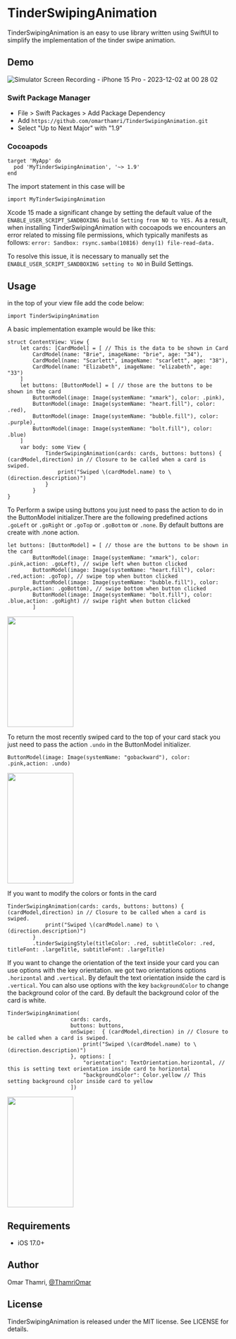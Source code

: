 # TinderSwipingAnimation
TinderSwipingAnimation is an easy to use library written using SwiftUI to simplify the implementation of the tinder swipe animation.
## Demo
![Simulator Screen Recording - iPhone 15 Pro - 2023-12-02 at 00 28 02](https://github.com/omarthamri/TinderSwipingAnimation/assets/39087448/ab0097a6-5f4b-4bc0-8e56-6c0d57d68919)
### Swift Package Manager
* File > Swift Packages > Add Package Dependency
* Add ```https://github.com/omarthamri/TinderSwipingAnimation.git```
* Select "Up to Next Major" with "1.9"
### Cocoapods
```
target 'MyApp' do
  pod 'MyTinderSwipingAnimation', '~> 1.9'
end
```
The import statement in this case will be
```
import MyTinderSwipingAnimation
```
Xcode 15 made a significant change by setting the default value of the ```ENABLE_USER_SCRIPT_SANDBOXING Build Setting from NO to YES.``` As a result, when installing TinderSwipingAnimation with cocoapods we encounters an error related to missing file permissions, which typically manifests as follows: ```error: Sandbox: rsync.samba(10816) deny(1) file-read-data.```

To resolve this issue, it is necessary to manually set the ```ENABLE_USER_SCRIPT_SANDBOXING setting to NO``` in Build Settings.
## Usage
in the top of your view file add the code below:
```
import TinderSwipingAnimation
```
A basic implementation example would be like this:
```
struct ContentView: View {
    let cards: [CardModel] = [ // This is the data to be shown in Card
        CardModel(name: "Brie", imageName: "brie", age: "34"),
        CardModel(name: "Scarlett", imageName: "scarlett", age: "38"),
        CardModel(name: "Elizabeth", imageName: "elizabeth", age: "33")
    ]
    let buttons: [ButtonModel] = [ // those are the buttons to be shown in the card
        ButtonModel(image: Image(systemName: "xmark"), color: .pink),
        ButtonModel(image: Image(systemName: "heart.fill"), color: .red),
        ButtonModel(image: Image(systemName: "bubble.fill"), color: .purple),
        ButtonModel(image: Image(systemName: "bolt.fill"), color: .blue)
    ]
    var body: some View {
            TinderSwipingAnimation(cards: cards, buttons: buttons) { (cardModel,direction) in // Closure to be called when a card is swiped.
                print("Swiped \(cardModel.name) to \(direction.description)")
            }
        }
}
```
To Perform a swipe using buttons you just need to pass the action to do in the ButtonModel initializer.There are the following predefined actions ```.goLeft``` or ```.goRight``` or ```.goTop``` or ```.goBottom``` or ```.none```. By default buttons are create with .none action.
```
let buttons: [ButtonModel] = [ // those are the buttons to be shown in the card
        ButtonModel(image: Image(systemName: "xmark"), color: .pink,action: .goLeft), // swipe left when button clicked
        ButtonModel(image: Image(systemName: "heart.fill"), color: .red,action: .goTop), // swipe top when button clicked
        ButtonModel(image: Image(systemName: "bubble.fill"), color: .purple,action: .goBottom), // swipe bottom when button clicked
        ButtonModel(image: Image(systemName: "bolt.fill"), color: .blue,action: .goRight) // swipe right when button clicked
        ]
```
<Img width = 150 height = 250 src= "https://github.com/omarthamri/TinderSwipingAnimation/assets/39087448/b32b9ce4-e631-4cca-9df0-bb2bae63b8fd">

To return the most recently swiped card to the top of your card stack you just need to pass the action ```.undo``` in the ButtonModel initializer.
```
ButtonModel(image: Image(systemName: "gobackward"), color: .pink,action: .undo)
```
<Img width = 150 height = 250 src="https://github.com/omarthamri/TinderSwipingAnimation/assets/39087448/ba4e8869-fbc2-49bb-a33f-dbb983b27caf">

If you want to modify the colors or fonts in the card
```
TinderSwipingAnimation(cards: cards, buttons: buttons) { (cardModel,direction) in // Closure to be called when a card is swiped.
            print("Swiped \(cardModel.name) to \(direction.description)")
        }
        .tinderSwipingStyle(titleColor: .red, subtitleColor: .red, titleFont: .largeTitle, subtitleFont: .largeTitle)
```
If you want to change the orientation of the text inside your card you can use options with the key orientation. we got two orientations options ```.horizontal``` and ```.vertical```. By default the text orientation inside the card is ```.vertical```.
You can also use options with the key ```backgroundColor``` to change the background color of the card. By default the background color of the card is white.
```
TinderSwipingAnimation(
                    cards: cards,
                    buttons: buttons,
                    onSwipe:  { (cardModel,direction) in // Closure to be called when a card is swiped.
                        print("Swiped \(cardModel.name) to \(direction.description)")
                    }, options: [
                        "orientation": TextOrientation.horizontal, // this is setting text orientation inside card to horizontal
                        "backgroundColor": Color.yellow // This setting background color inside card to yellow
                    ])
```
<Img width = 150 height = 250 src= "https://github.com/omarthamri/TinderSwipingAnimation/assets/39087448/c40f2319-bd8b-4350-86de-a145dbeb5d9a">

## Requirements
* iOS 17.0+
## Author
Omar Thamri, <a href="https://twitter.com/ThamriOmar">@ThamriOmar</a>
## License
TinderSwipingAnimation is released under the MIT license. See LICENSE for details.
